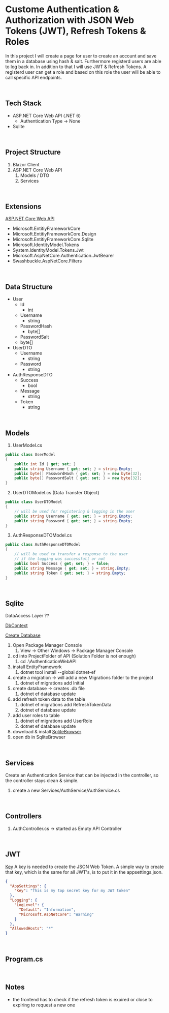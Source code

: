 # Custome Authentication & Authorization with JSON Web Tokens (JWT), Refresh Tokens & Roles

In this project I will create a page for user to create an account and save them in a database using hash & salt. Furthermore registerd users are able to log back in. In addition to that I will use JWT & Refresh Tokens. A registerd user can get a role and based on this role the user will be able to call specific API endpoints.

<br>

## Tech Stack

- ASP.NET Core Web API (.NET 6)
	- Authentication Type -> None
- Sqlite

<br>

## Project Structure

1. Blazor Client
2. ASP.NET Core Web API
	1. Models / DTO
	2. Services

<br>

## Extensions

<ins>ASP.NET Core Web API</ins>
- Microsoft.EntitiyFrameworkCore
- Microsoft.EntitiyFrameworkCore.Design
- Microsoft.EntitiyFrameworkCore.Sqlite
- Microsoft.IdentityModel.Tokens
- System.IdentityModel.Tokens.Jwt
- Microsoft.AspNetCore.Authentication.JwtBearer
- Swashbuckle.AspNetCore.Filters
<br>

## Data Structure

- User
	- Id
		- int
	- Username
		- string
	- PasswordHash 
		- byte[]
	- PasswordSalt 
	- byte[]
- UserDTO
	- Username
		- string
	- Password
		- string
- AuthResponseDTO
	- Success
		- bool
	- Message
		- string
	- Token
		- string

<br>

## Models

1. UserModel.cs

``` C#
public class UserModel
{
    public int Id { get; set; } 
    public string Username { get; set; } = string.Empty;
    public byte[] PasswordHash { get; set; } = new byte[32];
    public byte[] PasswordSalt { get; set; } = new byte[32];
}
```

2. UserDTOModel.cs (Data Transfer Object)

``` C#
public class UserDTOModel
{
    // will be used for registering & logging in the user
    public string Username { get; set; } = string.Empty;
    public string Password { get; set; } = string.Empty;
}
```

3. AuthResponseDTOModel.cs

``` C#
public class AuthResponseDTOModel
{
    // will be used to transfer a response to the user
    // if the logging was successfull or not
    public bool Success { get; set; } = false;
    public string Message { get; set; } = string.Empty;
    public string Token { get; set; } = string.Empty;
}
```

<br>

## Sqlite

DataAccess Layer ??

<ins>DbContext</ins>


<ins>Create Database</ins>
1. Open Package Manager Console 
	1. View -> Other Windows -> Package Manager Console
2. cd into ProjectFolder of API (Solution Folder is not enough)
	1. cd .\\AuthenticationWebAPI
3. install EntityFramework
	1. dotnet tool install --global dotnet-ef
4. create a migration -> will add a new Migrations folder to the project
	1. dotnet ef migrations add Initial
5. create database -> creates .db file 
	1. dotnet ef database update
6. add refresh token data to the table
	1. dotnet ef migrations add RefreshTokenData
	2. dotnet ef database update
7. add user roles to table
	1. dotnet ef migrations add UserRole
	2. dotnet ef database update
8. download & install [SqliteBrowser](https://sqlitebrowser.org/dl/)
9. open db in SqliteBrowser
<br>

## Services

Create an Authentication Service that can be injected in the controller, so the controller stays clean & simple.

1. create a new Services/AuthService/AuthService.cs

<br>

## Controllers

1. AuthController.cs -> started as Empty API Controller

<br>

## JWT

<ins>Key</ins>
A key is needed to create the JSON Web Token. A simple way to create that key, which is the same for all JWT's, is to put it in the appsettings.json. 

``` JSON
{
  "AppSettings": {
    "Key": "This is my top secret key for my JWT token"
  },
  "Logging": {
    "LogLevel": {
      "Default": "Information",
      "Microsoft.AspNetCore": "Warning"
    }
  },
  "AllowedHosts": "*"
}
```

<br>

## Program.cs

<br>

## Notes

- the frontend has to check if the refresh token is expired or close to expiring to request a new one